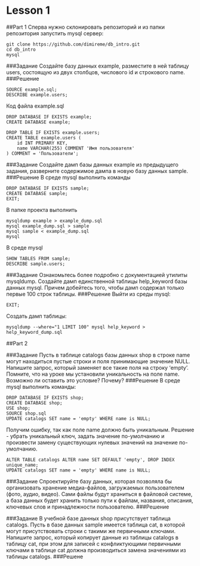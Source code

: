 # Lesson 1

##Part 1
Сперва нужно склонировать репозиторий и из папки репозитория запустить mysql сервер: 
```text
git clone https://github.com/dimireme/db_intro.git
cd db_intro
mysql
```
###Задание
Создайте базу данных example, разместите в ней таблицу users, состоящую из двух столбцов, числового id и строкового name.
###Решение
```mysql
SOURCE example.sql;
DESCRIBE example.users;
```
Код файла example.sql
```mysql
DROP DATABASE IF EXISTS example;
CREATE DATABASE example;

DROP TABLE IF EXISTS example.users;
CREATE TABLE example.users (
	id INT PRIMARY KEY,
	name VARCHAR(255) COMMENT 'Имя пользователя'
) COMMENT = 'Пользователи';
```

###Задание
 Создайте дамп базы данных example из предыдущего задания, разверните содержимое дампа в новую базу данных sample.
###Решение
В среде mysql выполнить команды
```mysql
DROP DATABASE IF EXISTS sample;
CREATE DATABASE sample;
EXIT;
```
В папке проекта выполнить
```text
mysqldump example > example_dump.sql
mysql example_dump.sql > sample
mysql sample < example_dump.sql
mysql
```
В среде mysql
```mysql
SHOW TABLES FROM sample;
DESCRIBE sample.users; 
```

###Задание
Ознакомьтесь более подробно с документацией утилиты mysqldump. Создайте дамп единственной таблицы help_keyword базы данных mysql. Причем добейтесь того, чтобы дамп содержал только первые 100 строк таблицы.
###Решение
Выйти из среды mysql:
```mysql
EXIT;
```
Создать дамп таблицы:
```text
mysqldump --where="1 LIMIT 100" mysql help_keyword > help_keyword_dump.sql
```

##Part 2

###Задание
Пусть в таблице catalogs базы данных shop в строке name могут находиться пустые строки и поля принимающие значение NULL. Напишите запрос, который заменяет все такие поля на строку ‘empty’. Помните, что на уроке мы установили уникальность на поле name. Возможно ли оставить это условие? Почему?
###Решение
В среде mysql выполнить команды:
```mysql
DROP DATABASE IF EXISTS shop;
CREATE DATABASE shop;
USE shop;
SOURCE shop.sql
UPDATE catalogs SET name = 'empty' WHERE name is NULL;
```
Получим ошибку, так как поле name должно быть уникальным. Решение - убрать уникальный ключ, задать значение по-умолчанию и произвести замену существующих нулевых значений на значение по-умолчанию.
```mysql
ALTER TABLE catalogs ALTER name SET DEFAULT 'empty', DROP INDEX unique_name;
UPDATE catalogs SET name = 'empty' WHERE name is NULL;
```



###Задание
Спроектируйте базу данных, которая позволяла бы организовать хранение медиа-файлов, загружаемых пользователем (фото, аудио, видео). Сами файлы будут храниться в файловой системе, а база данных будет хранить только пути к файлам, названия, описания, ключевых слов и принадлежности пользователю.
###Решение


###Задание
В учебной базе данных shop присутствует таблица catalogs. Пусть в базе данных sample имеется таблица cat, в которой могут присутствовать строки с такими же первичными ключами. Напишите запрос, который копирует данные из таблицы catalogs в таблицу cat, при этом для записей с конфликтующими первичными ключами в таблице cat должна производиться замена значениями из таблицы catalogs.
###Решене
